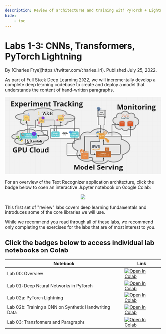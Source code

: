 ```yaml
---
description: Review of architectures and training with PyTorch + Lightning
hide:
    - toc
---
```

# Labs 1-3: CNNs, Transformers, PyTorch Lightning

<div class="author" markdown>
By [Charles Frye](https://twitter.com/charles_irl). Published July 25, 2022.
</div>

As part of Full Stack Deep Learning 2022,
we will incrementally develop a complete deep learning codebase
to create and deploy a model that understands the content of hand-written paragraphs.

![Overview of the architecture we will build in the FSDL labs.](labs_overview.jpg)

For an overview of the Text Recognizer application architecture,
click the badge below to open an interactive Jupyter notebook on Google Colab:

<div align="center">
  <a href="http://fsdl.me/2022-overview"> <img src=https://colab.research.google.com/assets/colab-badge.svg width=240> </a>
</div>

This first set of "review" labs covers
deep learning fundamentals and
introduces some of the core libraries we will use.

While we recommend you read through all of these labs,
we recommend only completing the exercises for the labs
that are of most interest to you.

## Click the badges below to access individual lab notebooks on Colab

| Notebook                                              | Link                                                                                                      |
| ----------------------------------------------------- | --------------------------------------------------------------------------------------------------------- |
| Lab 00: Overview                                      | [![Open In Colab](https://colab.research.google.com/assets/colab-badge.svg)](http://fsdl.me/lab00-colab)  |
| Lab 01: Deep Neural Networks in PyTorch               | [![Open In Colab](https://colab.research.google.com/assets/colab-badge.svg)](http://fsdl.me/lab01-colab)  |
| Lab 02a: PyTorch Lightning                            | [![Open In Colab](https://colab.research.google.com/assets/colab-badge.svg)](http://fsdl.me/lab02a-colab) |
| Lab 02b: Training a CNN on Synthetic Handwriting Data | [![Open In Colab](https://colab.research.google.com/assets/colab-badge.svg)](http://fsdl.me/lab02b-colab) |
| Lab 03: Transformers and Paragraphs                   | [![Open In Colab](https://colab.research.google.com/assets/colab-badge.svg)](http://fsdl.me/lab03-colab)  |
